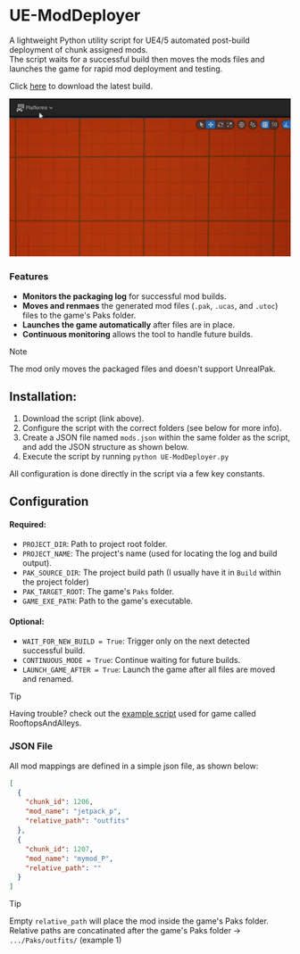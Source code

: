 # UE-ModDeployer
A lightweight Python utility script for UE4/5 automated post-build deployment of chunk assigned mods. </br>
The script waits for a successful build then moves the mods files and launches the game for rapid mod deployment and testing.

Click [here](https://github.com/Dmgvol/UE-ModDeployer/raw/master/UE-ModDeployer.py) to download the latest build.

![](/deploy.gif)

### Features
- **Monitors the packaging log** for successful mod builds.
- **Moves and renmaes** the generated mod files (`.pak`, `.ucas`, and `.utoc`) files to the game's Paks folder.
- **Launches the game automatically** after files are in place.
- **Continuous monitoring** allows the tool to handle future builds.

> [!NOTE]  
> The mod only moves the packaged files and doesn't support UnrealPak.

## Installation:
1. Download the script (link above).
2. Configure the script with the correct folders (see below for more info).
3. Create a JSON file named `mods.json` within the same folder as the script, and add the JSON structure as shown below.
4. Execute the script by running `python UE-ModDeployer.py`


All configuration is done directly in the script via a few key constants.

## Configuration
#### Required:
- `PROJECT_DIR`: Path to project root folder.
- `PROJECT_NAME`: The project's name (used for locating the log and build output). 
- `PAK_SOURCE_DIR`: The project build path (I usually have it in `Build` within the project folder)
- `PAK_TARGET_ROOT`: The game's `Paks` folder.
- `GAME_EXE_PATH`: Path to the game's executable.

#### Optional:
- `WAIT_FOR_NEW_BUILD = True`: Trigger only on the next detected successful build.
- `CONTINUOUS_MODE = True`: Continue waiting for future builds.
- `LAUNCH_GAME_AFTER = True`: Launch the game after all files are moved and renamed.

> [!TIP]
> Having trouble? check out the [example script](https://github.com/Dmgvol/UE-ModDeployer/blob/main/UE-ModDeployer_Example.py) used for game called RooftopsAndAlleys.

### JSON File
All mod mappings are defined in a simple json file, as shown below: <br>

```json
[
  {
    "chunk_id": 1206,
    "mod_name": "jetpack_p",
    "relative_path": "outfits"
  },
  {
    "chunk_id": 1207,
    "mod_name": "mymod_P",
    "relative_path": ""
  }
]
```


> [!TIP]
> Empty `relative_path` will place the mod inside the game's Paks folder.<br>
> Relative paths are concatinated after the game's Paks folder -> `.../Paks/outfits/` (example 1)
